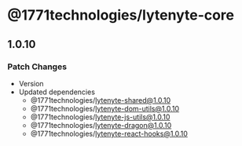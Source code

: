 # @1771technologies/lytenyte-core

## 1.0.10

### Patch Changes

- Version
- Updated dependencies
  - @1771technologies/lytenyte-shared@1.0.10
  - @1771technologies/lytenyte-dom-utils@1.0.10
  - @1771technologies/lytenyte-js-utils@1.0.10
  - @1771technologies/lytenyte-dragon@1.0.10
  - @1771technologies/lytenyte-react-hooks@1.0.10
